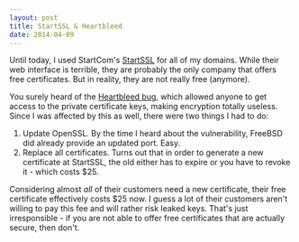 ```yaml
---
layout: post
title: StartSSL & Heartbleed
date: 2014-04-09
---
```

Until today, I used StartCom's [StartSSL](https://startssl.com/) for all of my domains. While their web interface is terrible, they are probably the only company that offers free certificates. But in reality, they are not really free (anymore).

You surely heard of the [Heartbleed bug](http://heartbleed.com/), which allowed anyone to get access to the private certificate keys, making encryption totally useless. Since I was affected by this as well, there were two things I had to do:

1. Update OpenSSL. By the time I heard about the vulnerability, FreeBSD did already provide an updated port. Easy.
2. Replace all certificates. Turns out that in order to generate a new certificate at StartSSL, the old either has to expire or you have to revoke it - which costs $25.

Considering almost *all* of their customers need a new certificate, their free certificate effectively costs $25 now. I guess a lot of their customers aren't willing to pay this fee and will rather risk leaked keys. That's just irresponsible - if you are not able to offer free certificates that are actually secure, then don't.
